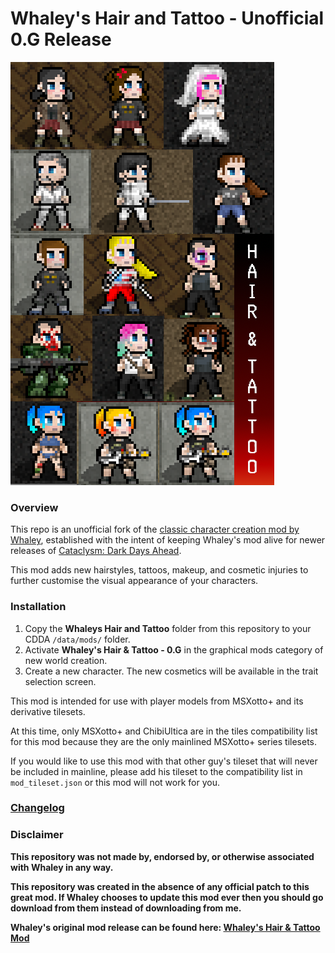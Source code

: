 # Whaley's Hair and Tattoo - Unofficial 0.G Release

![Whaley's Hair and Tattoo](overview.png)

### Overview

This repo is an unofficial fork of the [classic character creation mod by Whaley](https://www.reddit.com/r/cataclysmdda/comments/dvxkr4/whaleys_hair_tattoo_mod/), established with the intent of keeping Whaley's mod alive for newer releases of [Cataclysm: Dark Days Ahead](https://github.com/CleverRaven/Cataclysm-DDA/).

This mod adds new hairstyles, tattoos, makeup, and cosmetic injuries to further customise the visual appearance of your characters.

### Installation

1. Copy the **Whaleys Hair and Tattoo** folder from this repository to your CDDA `/data/mods/` folder.
2. Activate **Whaley's Hair & Tattoo - 0.G** in the graphical mods category of new world creation.
3. Create a new character. The new cosmetics will be available in the trait selection screen.

This mod is intended for use with player models from MSXotto+ and its derivative tilesets. 

At this time, only MSXotto+ and ChibiUltica are in the tiles compatibility list for this mod because they are the only mainlined MSXotto+ series tilesets.

If you would like to use this mod with that other guy's tileset that will never be included in mainline, please add his tileset to the compatibility list in `mod_tileset.json` or this mod will not work for you.

### [Changelog](CHANGELOG.md)

### Disclaimer

**This repository was not made by, endorsed by, or otherwise associated with Whaley in any way.**

**This repository was created in the absence of any official patch to this great mod. If Whaley chooses to update this mod ever then you should go download from them instead of downloading from me.**

**Whaley's original mod release can be found here: [Whaley's Hair & Tattoo Mod](https://www.reddit.com/r/cataclysmdda/comments/dvxkr4/whaleys_hair_tattoo_mod/)**
